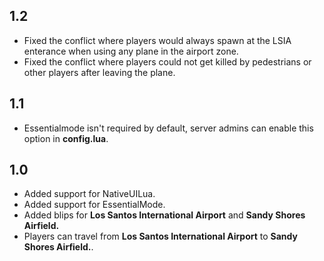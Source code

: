 ## 1.2
- Fixed the conflict where players would always spawn at the LSIA enterance when using any plane in the airport zone.
- Fixed the conflict where players could not get killed by pedestrians or other players after leaving the plane.

## 1.1
- Essentialmode isn't required by default, server admins can enable this option in **config.lua**.

## 1.0
- Added support for NativeUILua.
- Added support for EssentialMode.
- Added blips for **Los Santos International Airport** and **Sandy Shores Airfield.**
- Players can travel from **Los Santos International Airport** to **Sandy Shores Airfield.**.
